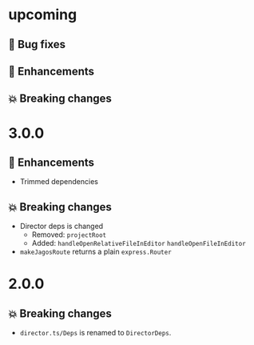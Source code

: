 # upcoming

## :bug: Bug fixes

## :tada: Enhancements

## :boom: Breaking changes

# 3.0.0

## :tada: Enhancements

- Trimmed dependencies

## :boom: Breaking changes

- Director deps is changed
  - Removed: `projectRoot`
  - Added: `handleOpenRelativeFileInEditor` `handleOpenFileInEditor`
- `makeJagosRoute` returns a plain `express.Router`

# 2.0.0

## :boom: Breaking changes

- `director.ts/Deps` is renamed to `DirectorDeps`.
